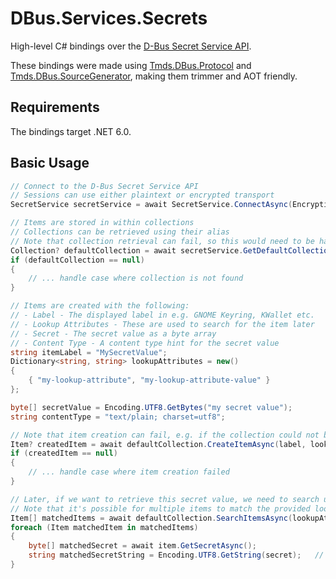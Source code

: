 # DBus.Services.Secrets

High-level C# bindings over the [D-Bus Secret Service API](https://specifications.freedesktop.org/secret-service/latest/).

These bindings were made using [Tmds.DBus.Protocol](https://github.com/tmds/Tmds.DBus) and [Tmds.DBus.SourceGenerator](https://github.com/affederaffe/Tmds.DBus.SourceGenerator), making them trimmer and AOT friendly.

## Requirements

The bindings target .NET 6.0.

## Basic Usage

```csharp
// Connect to the D-Bus Secret Service API
// Sessions can use either plaintext or encrypted transport
SecretService secretService = await SecretService.ConnectAsync(EncryptionType.Dh);  // DH Key Agreement for Encryption

// Items are stored in within collections
// Collections can be retrieved using their alias
// Note that collection retrieval can fail, so this would need to be handled
Collection? defaultCollection = await secretService.GetDefaultCollectionAsync();
if (defaultCollection == null)
{
    // ... handle case where collection is not found
}

// Items are created with the following:
// - Label - The displayed label in e.g. GNOME Keyring, KWallet etc.
// - Lookup Attributes - These are used to search for the item later
// - Secret - The secret value as a byte array
// - Content Type - A content type hint for the secret value
string itemLabel = "MySecretValue";
Dictionary<string, string> lookupAttributes = new()
{
    { "my-lookup-attribute", "my-lookup-attribute-value" }
};

byte[] secretValue = Encoding.UTF8.GetBytes("my secret value");
string contentType = "text/plain; charset=utf8";

// Note that item creation can fail, e.g. if the collection could not be unlocked
Item? createdItem = await defaultCollection.CreateItemAsync(label, lookupAttributes, secretBytes, contentType, true);
if (createdItem == null)
{
    // ... handle case where item creation failed
}

// Later, if we want to retrieve this secret value, we need to search using the same lookup attributes
// Note that it's possible for multiple items to match the provided lookup attributes
Item[] matchedItems = await defaultCollection.SearchItemsAsync(lookupAttributes);
foreach (Item matchedItem in matchedItems)
{
    byte[] matchedSecret = await item.GetSecretAsync();
    string matchedSecretString = Encoding.UTF8.GetString(secret);   // my secret value
}
```

